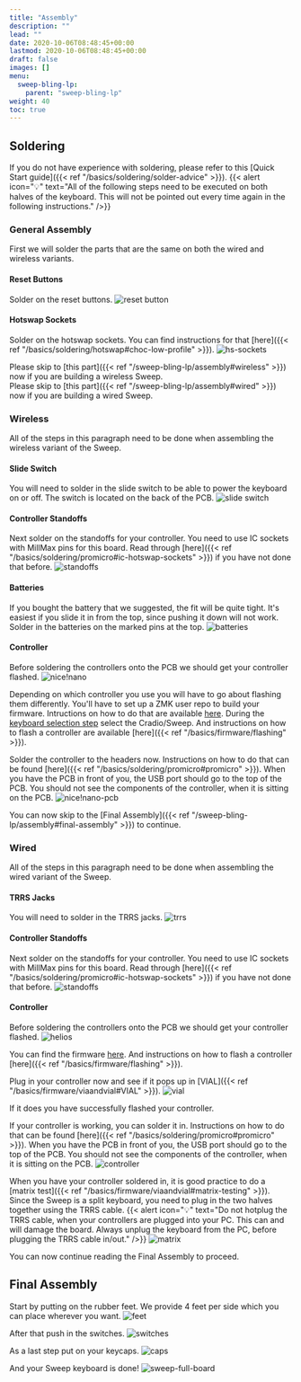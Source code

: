 ```yaml
---
title: "Assembly"
description: ""
lead: ""
date: 2020-10-06T08:48:45+00:00
lastmod: 2020-10-06T08:48:45+00:00
draft: false
images: []
menu:
  sweep-bling-lp:
    parent: "sweep-bling-lp"
weight: 40
toc: true
---
```


## Soldering

If you do not have experience with soldering, please refer to this [Quick Start guide]({{< ref "/basics/soldering/solder-advice" >}}).
{{< alert icon="💡" text="All of the following steps need to be executed on both halves of the keyboard. This will not be pointed out every time again in the following instructions." />}}

### General Assembly

First we will solder the parts that are the same on both the wired and wireless variants.

#### Reset Buttons

Solder on the reset buttons.
![reset button](reset-pcb.png)

#### Hotswap Sockets

Solder on the hotswap sockets. You can find instructions for that [here]({{< ref "/basics/soldering/hotswap#choc-low-profile" >}}).
![hs-sockets](hs-sockets-pcb.png)

Please skip to [this part]({{< ref "/sweep-bling-lp/assembly#wireless" >}}) now if you are building a wireless Sweep.
<br>Please skip to [this part]({{< ref "/sweep-bling-lp/assembly#wired" >}}) now if you are building a wired Sweep.

### Wireless

All of the steps in this paragraph need to be done when assembling the wireless variant of the Sweep.

#### Slide Switch

You will need to solder in the slide switch to be able to power the keyboard on or off. The switch is located on the back of the PCB.
![slide switch](slide-switch-pcb.png)

#### Controller Standoffs

Next solder on the standoffs for your controller. You need to use IC sockets with MillMax pins for this board. Read through [here]({{< ref "/basics/soldering/promicro#ic-hotswap-sockets" >}}) if you have not done that before.
![standoffs](wireless-sockets.png)

#### Batteries

If you bought the battery that we suggested, the fit will be quite tight. It's easiest if you slide it in from the top, since pushing it down will not work. Solder in the batteries on the marked pins at the top.
![batteries](battery-pcb.png)

#### Controller

Before soldering the controllers onto the PCB we should get your controller flashed.
![nice!nano](nice!nano.png)

Depending on which controller you use you will have to go about flashing them differently. You'll have to set up a ZMK user repo to build your firmware. Intructions on how to do that are available <a href="https://zmk.dev/docs/user-setup" >here<a>. During the <a href="https://zmk.dev/docs/user-setup#keyboard-selection" >keyboard selection step<a> select the Cradio/Sweep. And instructions on how to flash a controller are available [here]({{< ref "/basics/firmware/flashing" >}}).<br>

Solder the controller to the headers now. Instructions on how to do that can be found [here]({{< ref "/basics/soldering/promicro#promicro" >}}). When you have the PCB in front of you, the USB port should go to the top of the PCB. You should not see the components of the controller, when it is sitting on the PCB.
![nice!nano-pcb](nice!nano-pcb.png)

You can now skip to the [Final Assembly]({{< ref "/sweep-bling-lp/assembly#final-assembly" >}}) to continue.

### Wired

All of the steps in this paragraph need to be done when assembling the wired variant of the Sweep.

#### TRRS Jacks

You will need to solder in the TRRS jacks.
![trrs](trrs-pcb.png)

#### Controller Standoffs

Next solder on the standoffs for your controller. You need to use IC sockets with MillMax pins for this board. Read through [here]({{< ref "/basics/soldering/promicro#ic-hotswap-sockets" >}}) if you have not done that before.
![standoffs](wired-sockets.png)

#### Controller

Before soldering the controllers onto the PCB we should get your controller flashed.
![helios](helios.png)

You can find the firmware <a href="https://files.keeb.supply/firmware/sweep-bling/" >here<a>. And instructions on how to flash a controller [here]({{< ref "/basics/firmware/flashing" >}}).<br>

Plug in your controller now and see if it pops up in [VIAL]({{< ref "/basics/firmware/viaandvial#VIAL" >}}).
![vial](sweep-vial.png)

If it does you have successfully flashed your controller.

If your controller is working, you can solder it in. Instructions on how to do that can be found [here]({{< ref "/basics/soldering/promicro#promicro" >}}). When you have the PCB in front of you, the USB port should go to the top of the PCB. You should not see the components of the controller, when it is sitting on the PCB.
![controller](helios-pcb.png)

When you have your controller soldered in, it is good practice to do a [matrix test]({{< ref "/basics/firmware/viaandvial#matrix-testing" >}}). Since the Sweep is a split keyboard, you need to plug in the two halves together using the TRRS cable.
{{< alert icon="💡" text="Do not hotplug the TRRS cable, when your controllers are plugged into your PC. This can and will damage the board. Always unplug the keyboard from the PC, before plugging the TRRS cable in/out." />}}
![matrix](sweep-matrix.png)

You can now continue reading the Final Assembly to proceed.

## Final Assembly

Start by putting on the rubber feet. We provide 4 feet per side which you can place wherever you want.
![feet](rubber-feet-pcb.png)

After that push in the switches.
![switches](switches-pcb.png)

As a last step put on your keycaps.
![caps](caps-pcb.png)

And your Sweep keyboard is done!
![sweep-full-board](sweep-16-9.png)
